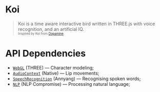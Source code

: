 # Koi

> Koi is a time aware interactive bird written in THREE.js with voice recognition, and an artificial IQ.<br />
> <sup><sub>Inspired by Koi from [Dopamine](http://www.imdb.com/title/tt0342300/).</sub></sup>

# API Dependencies

* [`WebGL`](http://threejs.org/) (THREE) &mdash; Character modeling;
* [`AudioContext`](https://developer.mozilla.org/en/docs/Web/API/AudioContext) (Native) &mdash; Lip movements;
* [`SpeechRecognition`](https://www.talater.com/annyang/) (Annyang) &mdash; Recognising spoken words;
* [`NLP`](https://github.com/nlp-compromise/nlp_compromise) (NLP Compromise) &mdash; Processing natural language;
